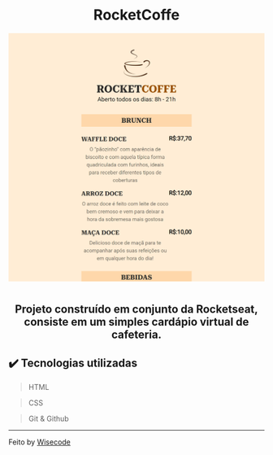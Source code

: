 <h1 align = "center">  RocketCoffe</h1> 

<p align="center">
<img 
    src="img/preview.png"
    width="600"
/>
</p>

#
<h2 align="center">
Projeto construído em conjunto da Rocketseat, consiste em um simples cardápio virtual de cafeteria.
</h2>



## ✔️ Tecnologias utilizadas 
> HTML 

> CSS 

> Git & Github

---
Feito by [Wisecode](https://github.com/wisecoden)
